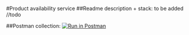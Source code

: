 #Product availability service
##Readme description + stack: to be added 
//todo

##Postman collection:
[![Run in Postman](https://run.pstmn.io/button.svg)](https://app.getpostman.com/run-collection/7692c2c8e1ab032d7fed?action=collection%2Fimport)